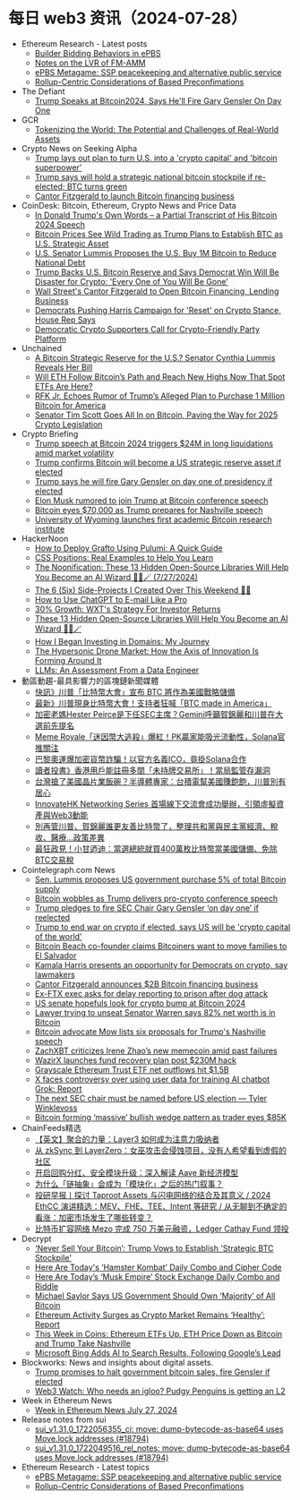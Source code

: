 # 每日 web3 资讯（2024-07-28）

- Ethereum Research - Latest posts
  - [Builder Bidding Behaviors in ePBS](https://ethresear.ch/t/builder-bidding-behaviors-in-epbs/20129#post_7)
  - [Notes on the LVR of FM-AMM](https://ethresear.ch/t/notes-on-the-lvr-of-fm-amm/20151#post_2)
  - [ePBS Metagame: SSP peacekeeping and alternative public service](https://ethresear.ch/t/epbs-metagame-ssp-peacekeeping-and-alternative-public-service/20162#post_1)
  - [Rollup-Centric Considerations of Based Preconfimations](https://ethresear.ch/t/rollup-centric-considerations-of-based-preconfimations/20160#post_1)
- The Defiant
  - [Trump Speaks at Bitcoin2024, Says He'll Fire Gary Gensler On Day One](https://thedefiant.io/news/regulation/trump-speaks-at-bitcoin2024-says-he-ll-fire-gary-gensler-on-day-1)
- GCR
  - [Tokenizing the World: The Potential and Challenges of Real-World Assets](https://globalcoinresearch.com/2024/07/27/tokenizing-the-world-the-potential-and-challenges-of-real-world-assets/)
- Crypto News on Seeking Alpha
  - [Trump lays out plan to turn U.S. into a 'crypto capital' and 'bitcoin superpower'](https://seekingalpha.com/news/4129255-trump-lays-out-plan-to-turn-us-into-a-crypto-capital-and-bitcoin-superpower?utm_source=feed_news_crypto&utm_medium=referral&feed_item_type=news)
  - [Trump says will hold a strategic national bitcoin stockpile if re-elected; BTC turns green](https://seekingalpha.com/news/4129254-trump-says-will-hold-a-strategic-national-bitcoin-stockpile-if-re-elected-btc-turns-green?utm_source=feed_news_crypto&utm_medium=referral&feed_item_type=news)
  - [Cantor Fitzgerald to launch Bitcoin financing business](https://seekingalpha.com/news/4129250-cantor-fitzgerald-to-launch-bitcoin-financing-business?utm_source=feed_news_crypto&utm_medium=referral&feed_item_type=news)
- CoinDesk: Bitcoin, Ethereum, Crypto News and Price Data
  - [In Donald Trump's Own Words – a Partial Transcript of His Bitcoin 2024 Speech](https://www.coindesk.com/policy/2024/07/27/in-donald-trumps-own-words-a-partial-transcript-of-his-bitcoin-2024-speech/?utm_medium=referral&utm_source=rss&utm_campaign=headlines)
  - [Bitcoin Prices See Wild Trading as Trump Plans to Establish BTC as U.S. Strategic Asset](https://www.coindesk.com/markets/2024/07/27/bitcoin-prices-see-wild-trading-as-trump-plans-to-establish-btc-as-us-strategic-asset/?utm_medium=referral&utm_source=rss&utm_campaign=headlines)
  - [U.S. Senator Lummis Proposes the U.S. Buy 1M Bitcoin to Reduce National Debt](https://www.coindesk.com/policy/2024/07/27/us-senator-lummis-proposes-the-us-buy-1m-bitcoin-to-reduce-national-debt/?utm_medium=referral&utm_source=rss&utm_campaign=headlines)
  - [Trump Backs U.S. Bitcoin Reserve and Says Democrat Win Will Be Disaster for Crypto: 'Every One of You Will Be Gone'](https://www.coindesk.com/policy/2024/07/27/if-we-dont-do-it-china-will-trumps-crypto-embrace-tightens-as-he-speaks-at-bitcoin-event-in-nashville/?utm_medium=referral&utm_source=rss&utm_campaign=headlines)
  - [Wall Street's Cantor Fitzgerald to Open Bitcoin Financing, Lending Business](https://www.coindesk.com/business/2024/07/27/wall-streets-cantor-fitzgerald-to-open-bitcoin-financing-lending-business/?utm_medium=referral&utm_source=rss&utm_campaign=headlines)
  - [Democrats Pushing Harris Campaign for 'Reset' on Crypto Stance, House Rep Says](https://www.coindesk.com/policy/2024/07/27/democrats-pushing-harris-campaign-for-reset-on-crypto-stance-house-rep-says/?utm_medium=referral&utm_source=rss&utm_campaign=headlines)
  - [Democratic Crypto Supporters Call for Crypto-Friendly Party Platform](https://www.coindesk.com/policy/2024/07/27/democratic-crypto-supporters-call-for-crypto-friendly-party-platform/?utm_medium=referral&utm_source=rss&utm_campaign=headlines)
- Unchained
  - [A Bitcoin Strategic Reserve for the U.S.? Senator Cynthia Lummis Reveals Her Bill](https://unchainedcrypto.com/a-bitcoin-strategic-reserve-for-the-u-s-senator-cynthia-lummis-reveals-her-bill/)
  - [Will ETH Follow Bitcoin’s Path and Reach New Highs Now That Spot ETFs Are Here?](https://unchainedcrypto.com/will-eth-follow-bitcoins-path-and-reach-new-highs-now-that-spot-etfs-are-here/)
  - [RFK Jr. Echoes Rumor of Trump’s Alleged Plan to Purchase 1 Million Bitcoin for America](https://unchainedcrypto.com/rfk-jr-echoes-rumor-of-trumps-alleged-plan-to-purchase-1-million-bitcoin-for-america/)
  - [Senator Tim Scott Goes All In on Bitcoin, Paving the Way for 2025 Crypto Legislation](https://unchainedcrypto.com/senator-tim-scott-goes-all-in-on-bitcoin-paving-the-way-for-2025-crypto-legislation/)
- Crypto Briefing
  - [Trump speech at Bitcoin 2024 triggers $24M in long liquidations amid market volatility](https://cryptobriefing.com/trump-bitcoin-strategy-volatility/)
  - [Trump confirms Bitcoin will become a US strategic reserve asset if elected](https://cryptobriefing.com/trump-bitcoin-reserve-plan-2/)
  - [Trump says he will fire Gary Gensler on day one of presidency if elected](https://cryptobriefing.com/trump-crypto-stance-2024/)
  - [Elon Musk rumored to join Trump at Bitcoin conference speech](https://cryptobriefing.com/musk-trump-bitcoin-nashville/)
  - [Bitcoin eyes $70,000 as Trump prepares for Nashville speech](https://cryptobriefing.com/bitcoin-nashville-speech-boost/)
  - [University of Wyoming launches first academic Bitcoin research institute](https://cryptobriefing.com/uw-bitcoin-institute-launch/)
- HackerNoon
  - [How to Deploy Grafto Using Pulumi: A Quick Guide](https://hackernoon.com/how-to-deploy-grafto-using-pulumi-a-quick-guide?source=rss)
  - [CSS Positions: Real Examples to Help You Learn](https://hackernoon.com/css-positions-real-examples-to-help-you-learn?source=rss)
  - [The Noonification: These 13 Hidden Open-Source Libraries Will Help You Become an AI Wizard 🧙‍♂️🪄  (7/27/2024)](https://hackernoon.com/7-27-2024-noonification?source=rss)
  - [The 6 (Six) Side-Projects I Created Over This Weekend 😮‍💨](https://hackernoon.com/the-6-six-side-projects-i-created-over-this-weekend?source=rss)
  - [How to Use ChatGPT to E-mail Like a Pro](https://hackernoon.com/how-to-use-chatgpt-to-e-mail-like-a-pro?source=rss)
  - [30% Growth: WXT's Strategy For Investor Returns](https://hackernoon.com/30percent-growth-wxts-strategy-for-investor-returns?source=rss)
  - [These 13 Hidden Open-Source Libraries Will Help You Become an AI Wizard 🧙‍♂️🪄](https://hackernoon.com/these-13-hidden-open-source-libraries-will-help-you-become-an-ai-wizard?source=rss)
  - [How I Began Investing in Domains: My Journey](https://hackernoon.com/how-i-began-investing-in-domains-my-journey?source=rss)
  - [The Hypersonic Drone Market: How the Axis of Innovation Is Forming Around It](https://hackernoon.com/the-hypersonic-drone-market-how-the-axis-of-innovation-is-forming-around-it?source=rss)
  - [LLMs: An Assessment From a Data Engineer](https://hackernoon.com/llms-an-assessment-from-a-data-engineer?source=rss)
- 動區動趨-最具影響力的區塊鏈新聞媒體
  - [快訊》川普「比特幣大會」宣布 BTC 將作為美國戰略儲備](https://www.blocktempo.com/donald-trump-announces-he-will-create-a-us-government-strategic-national-bitcoin-stockpile-if-elected/)
  - [最新》川普現身比特幣大會！支持者狂喊「BTC made in America」](https://www.blocktempo.com/trump-donald-showed-up-in-bitcoin-2024/)
  - [加密老媽Hester Peirce是下任SEC主席？Gemini呼籲賀錦麗和川普在大選前先提名](https://www.blocktempo.com/will-crypto-mom-hester-peirce-be-the-next-sec-chairman/)
  - [Meme Royale「迷因幣大逃殺」爆紅！PK贏家能吸光流動性，Solana官推關注](https://www.blocktempo.com/meme-royale-opens-the-memecoin-battle-royale/)
  - [巴黎奧運爆加密貨幣詐騙！以官方名義ICO，竟掛Solana合作](https://www.blocktempo.com/paris-olympics-cryptocurrency-ico-scam/)
  - [讀者投書》香港用戶能註冊多間「未持牌交易所」！當局監管存漏洞](https://www.blocktempo.com/hong-kong-exchange-faces-regulatory-loopholes/)
  - [台灣搶了美國晶片業飯碗？半導體專家：台積電幫美國賺飽飽，川普別有居心](https://www.blocktempo.com/is-taiwan-really-stealing-us-chip-industry-expert-says-tsmc-is-driving-force-behind-us-chip-business/)
  - [InnovateHK Networking Series 首場線下交流會成功舉辦，引領虛擬資產與Web3動能](https://www.blocktempo.com/innovatehk-networking-series-launched-in-hongkong/)
  - [別再管川普、賀錦麗誰更友善比特幣了，整理共和黨與民主黨經濟、稅收、醫療…政策差異](https://www.blocktempo.com/the-political-differences-between-the-democratic-party-and-the-republican-party/)
  - [最狂政見！小甘迺迪：當選總統就買400萬枚比特幣當美國儲備、免除BTC交易稅](https://www.blocktempo.com/kennedy-jr-want-united-states-have-4-million-bitcoin-reserves/)
- Cointelegraph.com News
  - [Sen. Lummis proposes US government purchase 5% of total Bitcoin supply](https://cointelegraph.com/news/senator-cynthia-lummis-united-states-bitcoin-reserve-bill-purchase?utm_source=rss_feed&utm_medium=rss&utm_campaign=rss_partner_inbound)
  - [Bitcoin wobbles as Trump delivers pro-crypto conference speech](https://cointelegraph.com/news/bitcoin-wobbles-trump-delivers-pro-crypto-conference-speech?utm_source=rss_feed&utm_medium=rss&utm_campaign=rss_partner_inbound)
  - [Trump pledges to fire SEC Chair Gary Gensler ‘on day one’ if reelected](https://cointelegraph.com/news/donald-trump-pledges-fire-sec-chair-gary-gensler?utm_source=rss_feed&utm_medium=rss&utm_campaign=rss_partner_inbound)
  - [Trump to end war on crypto if elected, says US will be &#039;crypto capital of the world&#039;](https://cointelegraph.com/news/trump-implement-bitcoin-strategic-reserve-elected-president?utm_source=rss_feed&utm_medium=rss&utm_campaign=rss_partner_inbound)
  - [Bitcoin Beach co-founder claims Bitcoiners want to move families to El Salvador](https://cointelegraph.com/news/el-salvador-bitcoiner-moving-bitcoin-beach?utm_source=rss_feed&utm_medium=rss&utm_campaign=rss_partner_inbound)
  - [Kamala Harris presents an opportunity for Democrats on crypto, say lawmakers](https://cointelegraph.com/news/democrats-kamala-harris-crypto-platform-elections?utm_source=rss_feed&utm_medium=rss&utm_campaign=rss_partner_inbound)
  - [Cantor Fitzgerald announces $2B Bitcoin financing business](https://cointelegraph.com/news/cantor-fitzgerald-announces-2b-bitcoin-financing-business?utm_source=rss_feed&utm_medium=rss&utm_campaign=rss_partner_inbound)
  - [Ex-FTX exec asks for delay reporting to prison after dog attack](https://cointelegraph.com/news/ftx-ryan-salame-delay-prison-dog-bite?utm_source=rss_feed&utm_medium=rss&utm_campaign=rss_partner_inbound)
  - [US senate hopefuls look for crypto bump at Bitcoin 2024](https://cointelegraph.com/news/us-senate-hopefuls-crypto-bump-bitcoin-2024?utm_source=rss_feed&utm_medium=rss&utm_campaign=rss_partner_inbound)
  - [Lawyer trying to unseat Senator Warren says 82% net worth is in Bitcoin](https://cointelegraph.com/news/massachusetts-lawyer-elizabeth-warren-net-worth-bitcoin?utm_source=rss_feed&utm_medium=rss&utm_campaign=rss_partner_inbound)
  - [Bitcoin advocate Mow lists six proposals for Trump&#039;s Nashville speech](https://cointelegraph.com/news/samson-mow-six-bitcoin-ideas-trump-nashville?utm_source=rss_feed&utm_medium=rss&utm_campaign=rss_partner_inbound)
  - [ZachXBT criticizes Irene Zhao’s new memecoin amid past failures](https://cointelegraph.com/news/zachxbt-questions-irene-zhao-crypto-accountability?utm_source=rss_feed&utm_medium=rss&utm_campaign=rss_partner_inbound)
  - [WazirX launches fund recovery plan post $230M hack](https://cointelegraph.com/news/wazirx-socialized-loss-strategy-230m-hack?utm_source=rss_feed&utm_medium=rss&utm_campaign=rss_partner_inbound)
  - [Grayscale Ethereum Trust ETF net outflows hit $1.5B](https://cointelegraph.com/news/grayscale-ethereum-trust-etf-historic-1-5-billion-outflow?utm_source=rss_feed&utm_medium=rss&utm_campaign=rss_partner_inbound)
  - [X faces controversy over using user data for training AI chatbot Grok: Report](https://cointelegraph.com/news/billionaire-elon-musk-ai-chatbot-grok-data-sharing-controversy?utm_source=rss_feed&utm_medium=rss&utm_campaign=rss_partner_inbound)
  - [The next SEC chair must be named before US election — Tyler Winklevoss](https://cointelegraph.com/news/united-states-sec-chair-reveal-election-cryptocurrency-industry-gemini-tyler-winklevoss?utm_source=rss_feed&utm_medium=rss&utm_campaign=rss_partner_inbound)
  - [Bitcoin forming ‘massive’ bullish wedge pattern as trader eyes $85K](https://cointelegraph.com/news/bitcoin-bullish-wedge-pattern-trader-85k-price-prediction?utm_source=rss_feed&utm_medium=rss&utm_campaign=rss_partner_inbound)
- ChainFeeds精选
  - [【英文】聚合的力量：Layer3 如何成为注意力吸纳者](https://www.chainfeeds.xyz/feed/detail/531ee5f7-eb85-4455-930a-e474ad3c8fd6)
  - [从 zkSync 到 LayerZero：女巫攻击会侵蚀项目，没有人希望看到虚假的社区](https://www.chainfeeds.xyz/feed/detail/ab30d5af-9bda-4fb5-88ca-29bd6b7d9944)
  - [开启回购分红、安全模块升级：深入解读 Aave 新经济模型](https://www.chainfeeds.xyz/feed/detail/9f40990e-7aff-4919-86a2-d0dd3863d780)
  - [为什么「链抽象」会成为「模块化」之后的热门叙事？](https://www.chainfeeds.xyz/feed/detail/7fa7b0bc-2b5a-4932-9d1f-5460856ad122)
  - [投研早报丨探讨 Taproot Assets 与闪电网络的结合及其意义 / 2024 EthCC 演讲精选：MEV、FHE、TEE、Intent 等研究 / 从无聊到不确定的看涨：加密市场发生了哪些转变？](https://substack.chainfeeds.xyz/p/taproot-assets-2024-ethcc-mevfheteeintent)
  - [比特币扩容网络 Mezo 完成 750 万美元融资，Ledger Cathay Fund 领投](https://www.chainfeeds.xyz/feed/flash/detail/e31bd12b-e69a-4e9a-9f71-bd55ffbbd0e4)
- Decrypt
  - [‘Never Sell Your Bitcoin’: Trump Vows to Establish 'Strategic BTC Stockpile'](https://decrypt.co/242027/never-sell-your-bitcoin-trump-us-strategic-stockpile)
  - [Here Are Today's ‘Hamster Kombat’ Daily Combo and Cipher Code](https://decrypt.co/resources/todays-hamster-kombat-daily-combo-cipher-code)
  - [Here Are Today’s ‘Musk Empire’ Stock Exchange Daily Combo and Riddle](https://decrypt.co/resources/todays-musk-empire-stock-exchange-daily-combo)
  - [Michael Saylor Says US Government Should Own ‘Majority’ of All Bitcoin](https://decrypt.co/241903/michael-saylor-us-government-own-majority-all-bitcoin)
  - [Ethereum Activity Surges as Crypto Market Remains ‘Healthy’: Report](https://decrypt.co/241915/ethereum-activity-surges-crypto-market-healthy-report)
  - [This Week in Coins: Ethereum ETFs Up, ETH Price Down as Bitcoin and Trump Take Nashville](https://decrypt.co/241728/this-week-in-coins-ethereum-etf-eth-price-bitcoin-trump-nashville)
  - [Microsoft Bing Adds AI to Search Results, Following Google’s Lead](https://decrypt.co/241927/microsoft-bing-adds-ai-to-search-results-following-googles-lead)
- Blockworks: News and insights about digital assets.
  - [Trump promises to halt government bitcoin sales, fire Gensler if elected](https://blockworks.co/news/donald-trump-speaks-bitcoin-2024)
  - [Web3 Watch: Who needs an igloo? Pudgy Penguins is getting an L2](https://blockworks.co/news/pudgy-penguins-parent-layer-2-blockchain)
- Week in Ethereum News
  - [Week in Ethereum News  July 27, 2024](https://weekinethereumnews.com/week-in-ethereum-news-july-27-2024/)
- Release notes from sui
  - [sui_v1.31.0_1722056355_ci: move: dump-bytecode-as-base64 uses Move.lock addresses (#18794)](https://github.com/MystenLabs/sui/releases/tag/sui_v1.31.0_1722056355_ci)
  - [sui_v1.31.0_1722049516_rel_notes: move: dump-bytecode-as-base64 uses Move.lock addresses (#18794)](https://github.com/MystenLabs/sui/releases/tag/sui_v1.31.0_1722049516_rel_notes)
- Ethereum Research - Latest topics
  - [ePBS Metagame: SSP peacekeeping and alternative public service](https://ethresear.ch/t/epbs-metagame-ssp-peacekeeping-and-alternative-public-service/20162)
  - [Rollup-Centric Considerations of Based Preconfimations](https://ethresear.ch/t/rollup-centric-considerations-of-based-preconfimations/20160)
